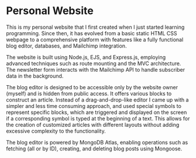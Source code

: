 # Personal Website

This is my personal website that I first created when I just started learning programming. Since then, it has evolved from a basic static HTML CSS webpage to a comprehensive platform with features like a fully functional blog editor, databases, and Mailchimp integration.

The website is built using Node.js, EJS, and Express.js, employing advanced techniques such as route mounting and the MVC architecture. The newsletter form interacts with the Mailchimp API to handle subscriber data in the background.

The blog editor is designed to be accessible only by the website owner (myself) and is hidden from public access. It offers various blocks to construct an article. Instead of a drag-and-drop-like editor I came up with a simpler and less time consuming approach, and used special symbols to represent specific blocks, which are triggered and displayed on the screen if a corresponding symbol is typed at the beginning of a text. This allows for the creation of customized articles with different layouts without adding excessive complexity to the functionality.

The blog editor is powered by MongoDB Atlas, enabling operations such as fetching (all or by ID), creating, and deleting blog posts using Mongoose.
